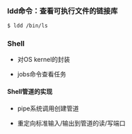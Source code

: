 ### ldd命令：查看可执行文件的链接库

```sh
$ ldd /bin/ls
```

### Shell

- 对OS kernel的封装

- jobs命令查看任务

#### Shell管道的实现

- pipe系统调用创建管道

- 重定向标准输入/输出到管道的读/写端口
